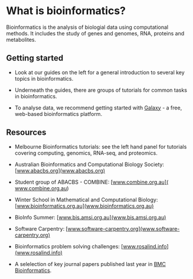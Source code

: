 # What is bioinformatics?

Bioinformatics is the analysis of biologial data using computational methods. It includes the study of genes and genomes, RNA, proteins and metabolites. 

## Getting started

- Look at our guides on the left for a general introduction to several key topics in bioinformatics. 

- Underneath the guides, there are groups of tutorials for common tasks in bioinformatics. 

- To analyse data, we recommend getting started with [Galaxy](galaxy.md) - a free, web-based bioinformatics platform. 

## Resources

- Melbourne Bioinformatics tutorials: see the left hand panel for tutorials covering computing, genomics, RNA-seq, and proteomics. 

- Australian Bioinformatics and Computational Biology Society:
[www.abacbs.org](www.abacbs.org)

- Student group of ABACBS - COMBINE: [www.combine.org.au](  www.combine.org.au)

- Winter School in Mathematical and Computational Biology: 
[www.bioinformatics.org.au](www.bioinformatics.org.au)

- BioInfo Summer: [www.bis.amsi.org.au](www.bis.amsi.org.au)

- Software Carpentry: [www.software-carpentry.org](www.software-carpentry.org)

- Bioinformatics problem solving challenges: [www.rosalind.info](www.rosalind.info) 

- A selelection of key journal papers published last year in [BMC Bioinformatics](http://blogs.biomedcentral.com/bmcseriesblog/2018/01/24/a-year-in-bioinformatics/).

